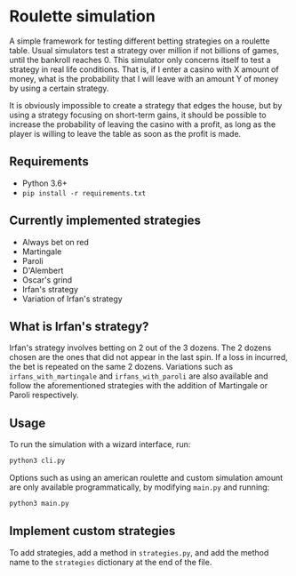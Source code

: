 # Roulette simulation

A simple framework for testing different betting strategies on a roulette table. Usual simulators test a strategy over million if not billions of games, until the bankroll reaches 0. This simulator only concerns itself to test a strategy in real life conditions. That is, if I enter a casino
with X amount of money, what is the probability that I will leave with an amount Y of money by using a certain strategy.

It is obviously impossible to create a strategy that edges the house, but by using a strategy focusing on short-term gains, it should be possible to increase the probability of leaving the casino with a profit, as long as the player is willing to leave the table as soon as the profit is made.

## Requirements

- Python 3.6+
- `pip install -r requirements.txt`

## Currently implemented strategies

- Always bet on red
- Martingale
- Paroli
- D'Alembert
- Oscar's grind
- Irfan's strategy
- Variation of Irfan's strategy

## What is Irfan's strategy?

Irfan's strategy involves betting on 2 out of the 3 dozens. The 2 dozens chosen are the ones that did not appear in the last spin. If a loss in incurred, the bet is repeated on the same 2 dozens. Variations such as `irfans_with_martingale` and `irfans_with_paroli` are also available and follow the aforementioned strategies with the addition of Martingale or Paroli respectively.

## Usage

To run the simulation with a wizard interface, run:

```python
python3 cli.py
```

Options such as using an american roulette and custom simulation amount are only available programmatically, by modifying `main.py` and running:

```python
python3 main.py
```

## Implement custom strategies

To add strategies, add a method in `strategies.py`, and add the method name to the `strategies` dictionary at the end of the file.
